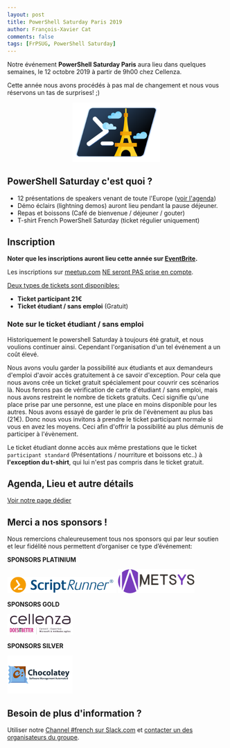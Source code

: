 ```yaml
---
layout: post
title: PowerShell Saturday Paris 2019
author: François-Xavier Cat
comments: false
tags: [FrPSUG, PowerShell Saturday]
---
```


Notre événement **PowerShell Saturday Paris** aura lieu dans quelques semaines, le 12 octobre 2019 à partir de 9h00 chez Cellenza.

Cette année nous avons procédés à pas mal de changement et nous vous réservons un tas de surprises! ;)

<center>
<img src="https://raw.githubusercontent.com/FrPSUG/media/master/powershellsat/logo/adil/ps-saturday-paris-simple.png" width="40%">
</center>

## PowerShell Saturday c'est quoi ?

* 12 présentations de speakers venant de toute l'Europe ([voir l'agenda](https://frpsug.com/powershellsat-2019/#agenda))
* Démo éclairs (lightning demos) auront lieu pendant la pause déjeuner.
* Repas et boissons (Café de bienvenue / déjeuner / gouter)
* T-shirt French PowerShell Saturday (ticket régulier uniquement)

## Inscription

**Noter que les inscriptions auront lieu cette année sur [EventBrite](https://pssatparis2019.eventbrite.com).**

Les inscriptions sur [meetup.com](https://www.meetup.com/fr-FR/FrenchPSUG/) <u>NE seront PAS prise en compte</u>.

<u>Deux types de tickets sont disponibles:</u>

* **Ticket participant 21€**
* **Ticket étudiant / sans emploi** (Gratuit)

### Note sur le ticket étudiant / sans emploi

Historiquement le powershell Saturday à toujours été gratuit, et nous voulions continuer ainsi. Cependant l'organisation d'un tel événement a un coût élevé.

Nous avons voulu garder la possibilité aux étudiants et aux demandeurs d'emploi d'avoir accès gratuitement à ce savoir d'exception.
Pour cela que nous avons crée un ticket gratuit spécialement pour couvrir ces scénarios là. Nous ferons pas de vérification de carte d'étudiant / sans emploi, mais nous avons restreint le nombre de tickets gratuits.
Ceci signifie qu'une place prise par une personne, est une place en moins disponible pour les autres. Nous avons essayé de garder le prix de l'évènement au plus bas (21€). Donc nous vous invitons à prendre le ticket participant normale si vous en avez les moyens. Ceci afin d'offrir la possibilité au plus démunis de participer à l'évènement.

Le ticket étudiant donne accès aux même prestations que le ticket `participant standard` (Présentations / nourriture et boissons etc..) à **l'exception du t-shirt**, qui lui n'est pas compris dans le ticket gratuit.

## Agenda, Lieu et autre détails

[Voir notre page dédier](/powershellsat-2019/)

## Merci a nos sponsors !

Nous remercions chaleureusement tous nos sponsors qui par leur soutien et leur fidélité nous permettent d’organiser ce type d’événement:

**SPONSORS PLATINIUM**

[<img src="/images/sponsors/scriptrunner.png" width="50%">](https://www.scriptrunner.com/)
[<img src="/images/sponsors/metsys.png" width="35%">](https://www.metsys.fr/)

**SPONSORS GOLD**

[<img src="/images/sponsors/cellenza_.png" width="30%">](https://www.cellenza.com/)

**SPONSORS SILVER**

[<img src="/images/sponsors/chocolatey.png" width="30%">](https://chocolatey.org/)


## Besoin de plus d'information ?

Utiliser notre [Channel #french sur Slack.com](/slack/) et [contacter un des organisateurs du groupe](/organisateurs/).
